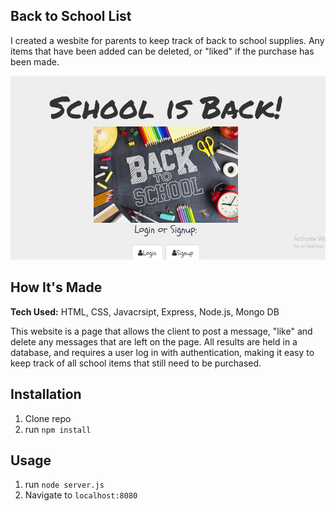 ## Back to School List

I created a wesbite for parents to keep track of back to school supplies. Any items that have been added can be deleted, or "liked" if the purchase has been made.

![School](screenshot.png)

## How It's Made

**Tech Used:** HTML, CSS, Javacrsipt, Express, Node.js, Mongo DB

This website is a page that allows the client to post a message, "like" and delete any messages that are left on the page. All results are held in a database, and requires a user log in with authentication, making it easy to keep track of all school items that still need to be purchased.

## Installation

1. Clone repo
2. run `npm install`

## Usage

1. run `node server.js`
2. Navigate to `localhost:8080`
